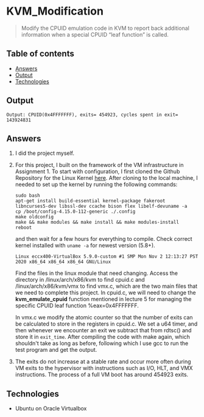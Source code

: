 # KVM_Modification

> Modify the CPUID emulation code in KVM to report back additional information when a special CPUID “leaf function” is called.

## Table of contents
* [Answers](#answers)
* [Output](#output)
* [Technologies](#technologies)

## Output

```
Output: CPUID(0x4FFFFFFF), exits= 454923, cycles spent in exit= 143924831
```

## Answers

1. I did the project myself.

2. For this project, I built on the framework of the VM infrastructure in Assignment 1. To start with configuration, I first cloned the Github Repository for the Linux Kernel [here](https://github.com/torvalds/linux). After cloning to the local machine, I needed to set up the kernel by running the following commands:

    ```
    sudo bash
    apt-get install build-essential kernel-package fakeroot libncurses5-dev libssl-dev ccache bison flex libelf-devuname -a
    cp /boot/config-4.15.0-112-generic ./.config
    make oldconfig
    make && make modules && make install && make modules-install
    reboot
    ```
    and then wait for a few hours for everything to compile. Check correct kernel installed with `uname -a` for newest version (5.8+).
    
    ```
    Linux eccx400-VirtualBox 5.9.0-custom #1 SMP Mon Nov 2 12:13:27 PST 2020 x86_64 x86_64 x86_64 GNU/Linux
    ```
    
    Find the files in the linux module that need changing. Access the directory in /linux/arch/x86/kvm to find cpuid.c and /linux/arch/x86/kvm/vmx to find vmx.c, which are the two main files that we need to complete this project. In cpuid.c, we will need to change the <b>kvm_emulate_cpuid</b> function mentioned in lecture 5 for managing the specific CPUID leaf function %eax=0x4FFFFFFF. 
    
    In vmx.c we modify the atomic counter so that the number of exits can be calculated to store in the registers in cpuid.c. We set a u64 timer, and then whenever we encounter an exit we subtract that from rdtsc() and store it in `exit_time`. After compiling the code with make again, which shouldn't take as long as before, following which I use gcc to run the test program and get the output.
    
3. The exits do not increase at a stable rate and occur more often during VM exits to the hypervisor with instructions such as I/O, HLT, and VMX instructions.
The process of a full VM boot has around 454923 exits.

## Technologies
* Ubuntu on Oracle Virtualbox
